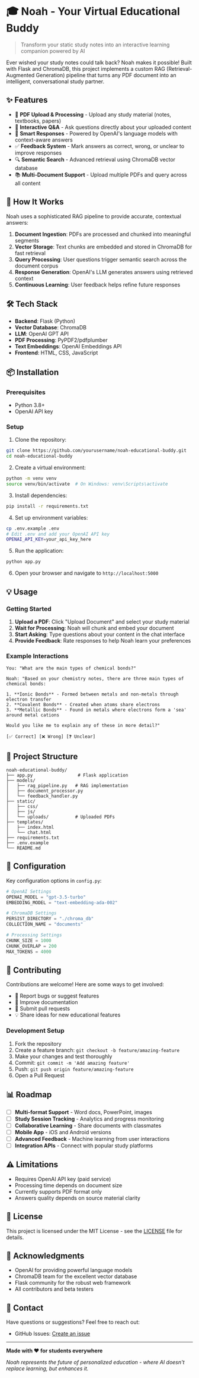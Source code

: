 # 🎓 Noah - Your Virtual Educational Buddy

> Transform your static study notes into an interactive learning companion powered by AI

Ever wished your study notes could talk back? Noah makes it possible! Built with Flask and ChromaDB, this project implements a custom RAG (Retrieval-Augmented Generation) pipeline that turns any PDF document into an intelligent, conversational study partner.

## ✨ Features

- 📄 **PDF Upload & Processing** - Upload any study material (notes, textbooks, papers)
- 💬 **Interactive Q&A** - Ask questions directly about your uploaded content
- 🤖 **Smart Responses** - Powered by OpenAI's language models with context-aware answers
- ✅ **Feedback System** - Mark answers as correct, wrong, or unclear to improve responses
- 🔍 **Semantic Search** - Advanced retrieval using ChromaDB vector database
- 📚 **Multi-Document Support** - Upload multiple PDFs and query across all content

## 🚀 How It Works

Noah uses a sophisticated RAG pipeline to provide accurate, contextual answers:

1. **Document Ingestion**: PDFs are processed and chunked into meaningful segments
2. **Vector Storage**: Text chunks are embedded and stored in ChromaDB for fast retrieval
3. **Query Processing**: User questions trigger semantic search across the document corpus
4. **Response Generation**: OpenAI's LLM generates answers using retrieved context
5. **Continuous Learning**: User feedback helps refine future responses

## 🛠️ Tech Stack

- **Backend**: Flask (Python)
- **Vector Database**: ChromaDB
- **LLM**: OpenAI GPT API
- **PDF Processing**: PyPDF2/pdfplumber
- **Text Embeddings**: OpenAI Embeddings API
- **Frontend**: HTML, CSS, JavaScript

## 📦 Installation

### Prerequisites

- Python 3.8+
- OpenAI API key

### Setup

1. Clone the repository:
```bash
git clone https://github.com/yourusername/noah-educational-buddy.git
cd noah-educational-buddy
```

2. Create a virtual environment:
```bash
python -m venv venv
source venv/bin/activate  # On Windows: venv\Scripts\activate
```

3. Install dependencies:
```bash
pip install -r requirements.txt
```

4. Set up environment variables:
```bash
cp .env.example .env
# Edit .env and add your OpenAI API key
OPENAI_API_KEY=your_api_key_here
```

5. Run the application:
```bash
python app.py
```

6. Open your browser and navigate to `http://localhost:5000`

## 💡 Usage

### Getting Started

1. **Upload a PDF**: Click "Upload Document" and select your study material
2. **Wait for Processing**: Noah will chunk and embed your document
3. **Start Asking**: Type questions about your content in the chat interface
4. **Provide Feedback**: Rate responses to help Noah learn your preferences

### Example Interactions

```
You: "What are the main types of chemical bonds?"

Noah: "Based on your chemistry notes, there are three main types of chemical bonds:

1. **Ionic Bonds** - Formed between metals and non-metals through electron transfer
2. **Covalent Bonds** - Created when atoms share electrons
3. **Metallic Bonds** - Found in metals where electrons form a 'sea' around metal cations

Would you like me to explain any of these in more detail?"

[✅ Correct] [❌ Wrong] [❓ Unclear]
```

## 📁 Project Structure

```
noah-educational-buddy/
├── app.py                 # Flask application
├── models/
│   ├── rag_pipeline.py   # RAG implementation
│   ├── document_processor.py
│   └── feedback_handler.py
├── static/
│   ├── css/
│   ├── js/
│   └── uploads/          # Uploaded PDFs
├── templates/
│   ├── index.html
│   └── chat.html
├── requirements.txt
├── .env.example
└── README.md
```

## 🔧 Configuration

Key configuration options in `config.py`:

```python
# OpenAI Settings
OPENAI_MODEL = "gpt-3.5-turbo"
EMBEDDING_MODEL = "text-embedding-ada-002"

# ChromaDB Settings
PERSIST_DIRECTORY = "./chroma_db"
COLLECTION_NAME = "documents"

# Processing Settings
CHUNK_SIZE = 1000
CHUNK_OVERLAP = 200
MAX_TOKENS = 4000
```

## 🤝 Contributing

Contributions are welcome! Here are some ways to get involved:

- 🐛 Report bugs or suggest features
- 📝 Improve documentation
- 🔧 Submit pull requests
- 💡 Share ideas for new educational features

### Development Setup

1. Fork the repository
2. Create a feature branch: `git checkout -b feature/amazing-feature`
3. Make your changes and test thoroughly
4. Commit: `git commit -m 'Add amazing feature'`
5. Push: `git push origin feature/amazing-feature`
6. Open a Pull Request

## 📊 Roadmap

- [ ] **Multi-format Support** - Word docs, PowerPoint, images
- [ ] **Study Session Tracking** - Analytics and progress monitoring  
- [ ] **Collaborative Learning** - Share documents with classmates
- [ ] **Mobile App** - iOS and Android versions
- [ ] **Advanced Feedback** - Machine learning from user interactions
- [ ] **Integration APIs** - Connect with popular study platforms

## ⚠️ Limitations

- Requires OpenAI API key (paid service)
- Processing time depends on document size
- Currently supports PDF format only
- Answers quality depends on source material clarity

## 📄 License

This project is licensed under the MIT License - see the [LICENSE](LICENSE) file for details.

## 🙏 Acknowledgments

- OpenAI for providing powerful language models
- ChromaDB team for the excellent vector database
- Flask community for the robust web framework
- All contributors and beta testers

## 📧 Contact

Have questions or suggestions? Feel free to reach out:

- GitHub Issues: [Create an issue](https://github.com/amangupta201/PDF-RAG-Bot/issues)

---

**Made with ❤️ for students everywhere**

*Noah represents the future of personalized education - where AI doesn't replace learning, but enhances it.*
